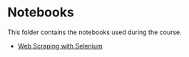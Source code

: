 
# Notebooks

This folder contains the notebooks used during the course.

- [Web Scraping with Selenium](https://github.com/mauropelucchi/unimib_masterbi_2020/blob/master/notebooks/2_Web_Scraping_with_Selenium.ipynb)
